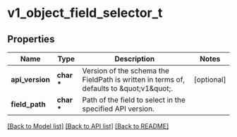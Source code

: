 # v1_object_field_selector_t

## Properties
Name | Type | Description | Notes
------------ | ------------- | ------------- | -------------
**api_version** | **char \*** | Version of the schema the FieldPath is written in terms of, defaults to \&quot;v1\&quot;. | [optional] 
**field_path** | **char \*** | Path of the field to select in the specified API version. | 

[[Back to Model list]](../README.md#documentation-for-models) [[Back to API list]](../README.md#documentation-for-api-endpoints) [[Back to README]](../README.md)


